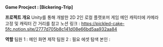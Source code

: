 **Game Procject : [Bickering-Trip]**

**프로젝트 개요**
Unity를 통해 개발한 2D 2인 로컬 플랫포머 게임
메인 캐릭터에 카메라 고정 및 캐릭터 간 거리를 
참고 노션 링크 : https://pickled-cake-5fc.notion.site/2777d705b8c141d08e66bd5aa932aa84

**역할**
팀원 1 : 메인 화면 제작
팀원 2 : 필요 에셋 탐색
본인 : 
